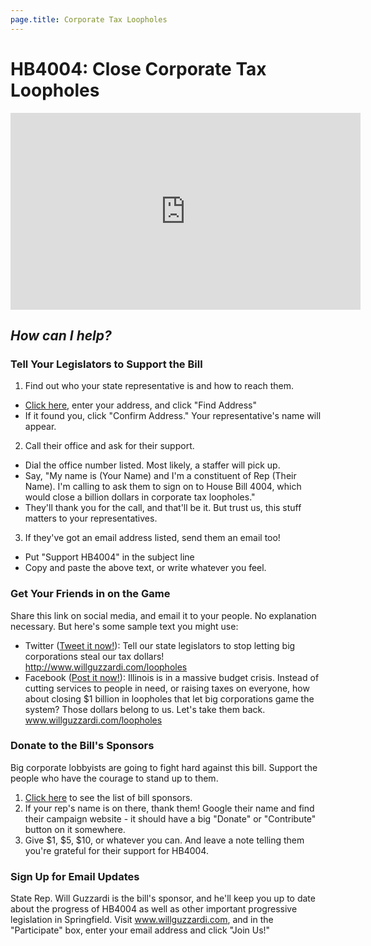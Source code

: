 ```yaml
---
page.title: Corporate Tax Loopholes
---
```


# HB4004: Close Corporate Tax Loopholes

<iframe width="560" height="315" src="https://www.youtube.com/embed/hx-V069fl7E" frameborder="0" allowfullscreen></iframe>

## _How can I help?_

### Tell Your Legislators to Support the Bill
1. Find out who your state representative is and how to reach them.
 * <a href="http://www.elections.il.gov/districtlocator/addressfinder.aspx" target="_blank">Click here</a>, enter your address, and click "Find Address"
 * If it found you, click "Confirm Address." Your representative's name will appear.
2. Call their office and ask for their support.
 * Dial the office number listed. Most likely, a staffer will pick up.
 * Say, "My name is (Your Name) and I'm a constituent of Rep (Their Name). I'm calling to ask them to sign on to House Bill 4004, which would close a billion dollars in corporate tax loopholes."
 * They'll thank you for the call, and that'll be it. But trust us, this stuff matters to your representatives.
3. If they've got an email address listed, send them an email too!
 * Put "Support HB4004" in the subject line
 * Copy and paste the above text, or write whatever you feel.


### Get Your Friends in on the Game
Share this link on social media, and email it to your people. No explanation necessary. But here's some sample text you might use:

* Twitter (<a href="https://twitter.com/intent/tweet?text=Tell%20our%20state%20legislators%20to%20stop%20letting%20big%20corporations%20steal%20our%20tax%20dollars!&url=http://www.willguzzardi.com/loopholes" target="_blank">Tweet it now!</a>): Tell our state legislators to stop letting big corporations steal our tax dollars! http://www.willguzzardi.com/loopholes
* Facebook (<a href="http://facebook.com/sharer.php?u=http://www.willguzzardi.com/loopholes" target="_blank">Post it now!</a>): Illinois is in a massive budget crisis. Instead of cutting services to people in need, or raising taxes on everyone, how about closing $1 billion in loopholes that let big corporations game the system? Those dollars belong to us. Let's take them back. www.willguzzardi.com/loopholes


### Donate to the Bill's Sponsors
Big corporate lobbyists are going to fight hard against this bill. Support the people who have the courage to stand up to them.

1. <a href="http://ilga.gov/legislation/billstatus.asp?DocNum=4004&GAID=14&GA=100&DocTypeID=HB&LegID=106319&SessionID=91" target="_blank">Click here</a> to see the list of bill sponsors.
2. If your rep's name is on there, thank them! Google their name and find their campaign website - it should have a big "Donate" or "Contribute" button on it somewhere.
3. Give $1, $5, $10, or whatever you can. And leave a note telling them you're grateful for their support for HB4004.


### Sign Up for Email Updates
State Rep. Will Guzzardi is the bill's sponsor, and he'll keep you up to date about the progress of HB4004 as well as other important progressive legislation in Springfield. Visit <a href="http://www.willguzzardi.com" target="_blank">www.willguzzardi.com</a>, and in the "Participate" box, enter your email address and click "Join Us!"
